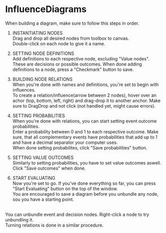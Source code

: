 # InfluenceDiagrams


When building a diagram, make sure to follow this steps in order.<br />

1. INSTANTIATING NODES <br />
Drag and drop all desired nodes from toolbox to canvas.<br />
Double-click on each node to give it a name.<br />

2. SETTING NODE DEFINITIONS <br />
Add definitions to each respective node, excluding "Value nodes".<br />
These are decisions or possible outcomes. When done adding definitions to a node, press a "Checkmark" button to save.<br />

3. BUILDING NODE RELATIONS<br />
When you're done with names and definitions, you're set to begin with influences.<br />
To create a relation/influence(arrow between 2 nodes), hover over an achor (top, bottom, left, right) and drag-drop it to another anchor.
Make sure to DragDrop and not click (not handled yet, might cause errors).

4. SETTING PROBABILITIES<br />
When you're done with relations, you can start setting event outcome probabilities.<br />
Enter a probability between 0 and 1 to each respective outcome. Make sure, that all complementary events have probabilities that add up to 1 and have a decimal separator your computer uses.<br />
When done setting probabilites, click "Save probabilities" button.<br />

5. SETTING VALUE OUTCOMES<br />
Similarly to setting probabilities, you have to set value outcomes aswell. Click "Save outcomes" when done.<br />

6. START EVALUATING<br />
Now you're set to go. If you've done everything so far, you can press "Start Evaluating" button on the top of the window.<br />
You are encouraged to save a diagram before you unbundle any node, sou you have a starting point.<br />
<br />
You can unbundle event and decision nodes. Right-click a node to try unbundling it.<br />
Turning relations is done in a similar procedure.<br />
